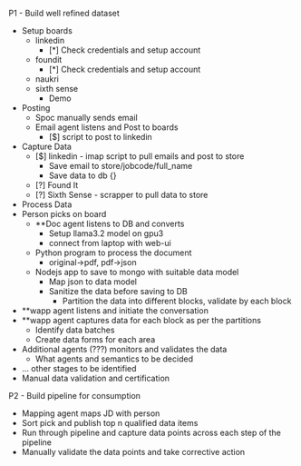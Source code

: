 P1 - Build well refined dataset
- Setup boards
  - linkedin
    - [*] Check credentials and setup account
  - foundit
    - [*] Check credentials and setup account
  - naukri
  - sixth sense
    - Demo
- Posting
  - Spoc manually sends email
  - Email agent listens and Post to boards
    - [$] script to post to linkedin
- Capture Data
  - [$] linkedin - imap script to pull emails and post to store
    - Save email to store/jobcode/full_name
    - Save data to db {}
  - [?] Found It
  - [?] Sixth Sense - scrapper to pull data to store
- Process Data
- Person picks on board
  - **Doc agent listens to DB and converts
    - Setup llama3.2 model on gpu3 
    - connect from laptop with web-ui
  - Python program to process the document
    - original->pdf, pdf->json
  - Nodejs app to save to mongo with suitable data model
    - Map json to data model
    - Sanitize the data before saving to DB
      - Partition the data into different blocks, validate by each block
- **wapp agent listens and initiate the conversation
- **wapp agent captures data for each block as per the partitions
  - Identify data batches
  - Create data forms for each area
- Additional agents (???) monitors and validates the data
  - What agents and semantics to be decided
- ... other stages to be identified
- Manual data validation and certification

P2 - Build pipeline for consumption
- Mapping agent maps JD with person
- Sort pick and publish top n qualified data items
- Run through pipeline and capture data points across each step of the pipeline
- Manually validate the data points and take corrective action